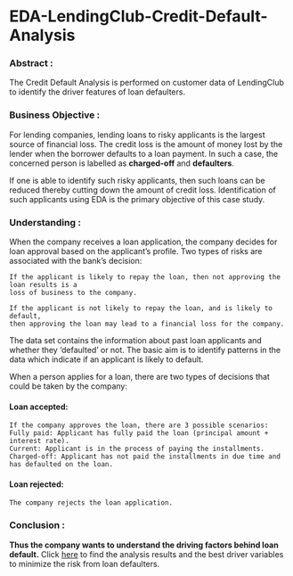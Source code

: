 # EDA-LendingClub-Credit-Default-Analysis

### Abstract :

The Credit Default Analysis is performed on customer data of LendingClub to identify the driver features of loan defaulters.

### Business Objective :

For lending companies, lending loans to risky applicants is the largest source of financial loss. The credit loss is the amount of money lost by the lender when the borrower defaults to a loan payment. In such a case, the concerned person is labelled as **charged-off** and **defaulters**.

If one is able to identify such risky applicants, then such loans can be reduced thereby cutting down the amount of credit loss. Identification of such applicants using EDA is the primary objective of this case study.

### Understanding :
When the company receives a loan application, the company decides for loan approval based on the applicant’s profile. Two types of risks are associated with the bank’s decision:

    If the applicant is likely to repay the loan, then not approving the loan results is a
    loss of business to the company.

    If the applicant is not likely to repay the loan, and is likely to default,
    then approving the loan may lead to a financial loss for the company.

The data set contains the information about past loan applicants and whether they ‘defaulted’ or not. The basic aim is to identify patterns in the data which indicate if an applicant is likely to default.

When a person applies for a loan, there are two types of decisions that could be taken by the company:

#### Loan accepted: ####
    If the company approves the loan, there are 3 possible scenarios:
    Fully paid: Applicant has fully paid the loan (principal amount + interest rate).
    Current: Applicant is in the process of paying the installments.
    Charged-off: Applicant has not paid the installments in due time and has defaulted on the loan.

#### Loan rejected: ####
    The company rejects the loan application.


### Conclusion :

**Thus the company wants to understand the driving factors behind loan default.** 
Click [here](https://github.com/AbhishekKumar-0311/EDA-LendingClub-Credit-Default-Analysis/blob/main/Presentation/Lending_Club_Case_Study.pdf) to find the analysis results and the best driver variables to minimize the risk from loan defaulters.

